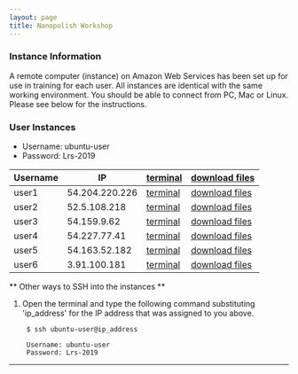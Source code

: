 ```yaml
---
layout: page
title: Nanopolish Workshop
---
```


### Instance Information

A remote computer (instance) on Amazon Web Services has been set up for use in training for each user. All instances are identical with the same working environment. You should be able to connect from PC, Mac or Linux. Please see below for the instructions.

### User Instances

 * Username: ubuntu-user
 * Password: Lrs-2019

Username  |  IP              |  <a href='http://IP:8080' target='_blank'>terminal</a>              |  <a href='http://IP' target='_blank'>download files</a>
----------|------------------|---------------------------------------------------------------------|--------------------------------------------------------------------
user1     |  54.204.220.226  |  <a href='http://54.204.220.226:8080' target='_blank'>terminal</a>  |  <a href='http://54.204.220.226' target='_blank'>download files</a>
user2     |  52.5.108.218    |  <a href='http://52.5.108.218:8080' target='_blank'>terminal</a>    |  <a href='http://52.5.108.218' target='_blank'>download files</a>
user3     |  54.159.9.62     |  <a href='http://54.159.9.62:8080' target='_blank'>terminal</a>     |  <a href='http://54.159.9.62' target='_blank'>download files</a>
user4     |  54.227.77.41    |  <a href='http://54.227.77.41:8080' target='_blank'>terminal</a>    |  <a href='http://54.227.77.41' target='_blank'>download files</a>
user5     |  54.163.52.182   |  <a href='http://54.163.52.182:8080' target='_blank'>terminal</a>   |  <a href='http://54.163.52.182' target='_blank'>download files</a>
user6     |  3.91.100.181    |  <a href='http://3.91.100.181:8080' target='_blank'>terminal</a>    |  <a href='http://3.91.100.181' target='_blank'>download files</a>



** Other ways to SSH into the instances **

1. Open the terminal and type the following command substituting 'ip_address' for the IP address that was assigned to you above.

        $ ssh ubuntu-user@ip_address
        
        Username: ubuntu-user
        Password: Lrs-2019

****



